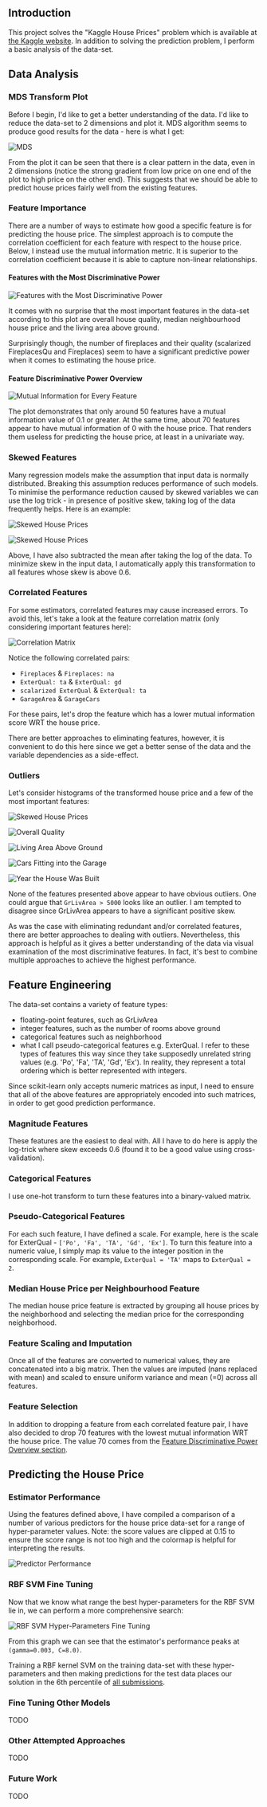 ## Introduction

This project solves the "Kaggle House Prices" problem
which is available at [the Kaggle website](https://www.kaggle.com/c/house-prices-advanced-regression-techniques).
In addition to solving the prediction problem,
I perform a basic analysis of the data-set.

## Data Analysis

### MDS Transform Plot
Before I begin, I'd like to get a better understanding of the data.
I'd like to reduce the data-set to 2 dimensions and plot it.
MDS algorithm seems to produce good results for
the data - here is what I get:

![MDS](images/mds.png)

From the plot it can be seen that there is a clear pattern in the data, even
in 2 dimensions (notice the strong gradient from low price on one end
of the plot to high price on the other end). This suggests that we
should be able to predict house prices fairly well from the existing features.

### Feature Importance

There are a number of ways to estimate how good a specific feature is
for predicting the house price. The simplest approach is to compute
the correlation coefficient for each feature with respect to the house price.
Below, I instead use the mutual information metric. It is superior to
the correlation coefficient because it is able to capture non-linear
relationships.

#### Features with the Most Discriminative Power

![Features with the Most Discriminative Power](images/best_features.png)

It comes with no surprise that the most important features in the
data-set according to this plot are overall house quality,
median neighbourhood house price and the living area above ground.

Surprisingly though, the number of fireplaces and
their quality (scalarized FireplacesQu and Fireplaces) seem to have a
significant predictive power when it comes to estimating the house price.

#### Feature Discriminative Power Overview

![Mutual Information for Every Feature](images/all_feature_mutual_info.png)

The plot demonstrates that only around 50 features have a mutual
information value of 0.1 or greater.
At the same time, about 70 features appear to have mutual
information of 0 with the house price. That renders them useless for
predicting the house price, at least in a univariate way.

### Skewed Features

Many regression models make the assumption that input data is normally
distributed. Breaking this assumption reduces performance of such models.
To minimise the performance reduction caused by skewed variables we can
use the log trick - in presence of positive skew, taking log of the data
frequently helps. Here is an example:

![Skewed House Prices](images/skewed_prices.png)

![Skewed House Prices](images/normalized_prices.png)

Above, I have also subtracted the mean after taking the log of the data.
To minimize skew in the input data, I automatically apply this
transformation to all features whose skew is above 0.6.

### Correlated Features

For some estimators, correlated features may cause increased errors.
To avoid this, let's take a look at the feature
correlation matrix (only considering important features here):

![Correlation Matrix](images/correlation_matrix.png)

Notice the following correlated pairs:
 - `Fireplaces` & `Fireplaces: na`
 - `ExterQual: ta` & `ExterQual: gd`
 - `scalarized ExterQual` & `ExterQual: ta`
 - `GarageArea` & `GarageCars`

For these pairs, let's drop the feature which has a lower mutual
information score WRT the house price.

There are better approaches to eliminating features, however, it is
convenient to do this here since we get a better sense of the data
and the variable dependencies as a side-effect.

### Outliers

Let's consider histograms of the transformed house price and
a few of the most important features:

![Skewed House Prices](images/normalized_prices.png)

![Overall Quality](images/overall_quality.png)

![Living Area Above Ground](images/grlivarea.png)

![Cars Fitting into the Garage](images/garage_cars.png)

![Year the House Was Built](images/year_built.png)

None of the features presented above appear to have obvious outliers.
One could argue that `GrLivArea > 5000` looks like an outlier. I am
tempted to disagree since GrLivArea appears to have a significant positive
skew.

As was the case with eliminating redundant and/or correlated features,
there are better approaches to dealing with outliers. Nevertheless,
this approach is helpful as it gives a better understanding of the
data via visual examination of the most discriminative features.
In fact, it's best to combine multiple approaches to achieve the
highest performance.

## Feature Engineering

The data-set contains a variety of feature types:
 - floating-point features, such as GrLivArea
 - integer features, such as the number of rooms above ground
 - categorical features such as neighborhood
 - what I call pseudo-categorical features e.g. ExterQual.
 I refer to these types of features this way
 since they take supposedly unrelated string values
 (e.g. 'Po', 'Fa', 'TA', 'Gd', 'Ex').
 In reality, they represent a total ordering which
 is better represented with integers.

Since scikit-learn only accepts numeric matrices as input, I need to
ensure that all of the above features are appropriately encoded into
such matrices, in order to get good prediction performance.

### Magnitude Features

These features are the easiest to deal with. All I have to do here
is apply the log-trick where skew exceeds 0.6 (found it to be a good value
using cross-validation).

### Categorical Features

I use one-hot transform to turn these features into a binary-valued matrix.

### Pseudo-Categorical Features

For each such feature, I have defined a scale. For example, here is the
scale for ExterQual - `['Po', 'Fa', 'TA', 'Gd', 'Ex']`. To turn this
feature into a numeric value, I simply map its value to the integer
position in the corresponding scale. For example, `ExterQual = 'TA'`
maps to `ExterQual = 2`.

### Median House Price per Neighbourhood Feature

The median house price feature is extracted by grouping all house prices
by the neighborhood and selecting the median price for the corresponding
neighborhood.

### Feature Scaling and Imputation

Once all of the features are converted to numerical values, they are
concatenated into a big matrix. Then the values are imputed (nans
replaced with mean) and scaled to ensure uniform variance and mean (=0)
across all features.

### Feature Selection

In addition to dropping a feature from each correlated feature pair,
I have also decided to drop 70 features with the lowest mutual information
WRT the house price. The value 70 comes from the
[Feature Discriminative Power Overview section](#feature-discriminative-power-overview).

## Predicting the House Price

### Estimator Performance

Using the features defined above, I have compiled a comparison of
a number of various predictors for the
house price data-set for a range of hyper-parameter values.
Note: the score values are clipped at 0.15 to ensure the score range is
not too high and the colormap is helpful for interpreting the results.

![Predictor Performance](images/estimator_performance.png)

### RBF SVM Fine Tuning

Now that we know what range the best hyper-parameters for the RBF SVM
lie in, we can perform a more comprehensive search:

![RBF SVM Hyper-Parameters Fine Tuning](images/rbf.png)

From this graph we can see that the estimator's performance peaks
at `(gamma=0.003, C=8.0)`.

Training a RBF kernel SVM on the training data-set with these
hyper-parameters and then making predictions for the test
data places our solution in the 6th
percentile of [all submissions](https://www.kaggle.com/c/house-prices-advanced-regression-techniques/leaderboard).

### Fine Tuning Other Models

TODO

### Other Attempted Approaches

TODO

### Future Work

TODO